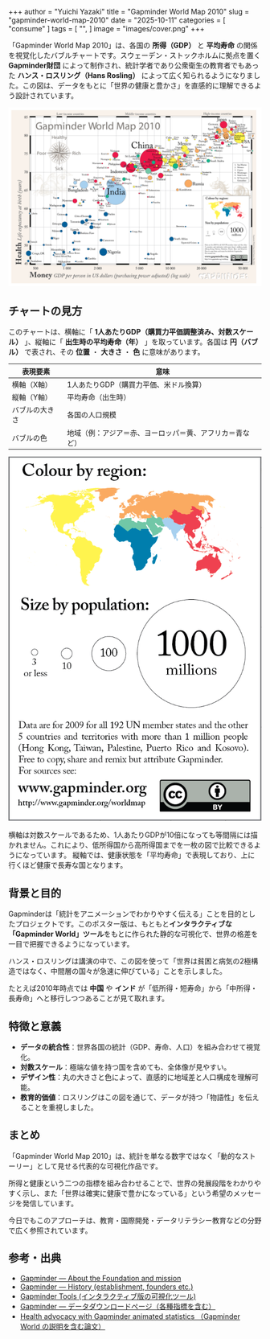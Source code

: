 +++
author = "Yuichi Yazaki"
title = "Gapminder World Map 2010"
slug = "gapminder-world-map-2010"
date = "2025-10-11"
categories = [
    "consume"
]
tags = [
    "",
]
image = "images/cover.png"
+++

「Gapminder World Map 2010」は、各国の **所得（GDP）** と **平均寿命** の関係を視覚化したバブルチャートです。スウェーデン・ストックホルムに拠点を置く **Gapminder財団** によって制作され、統計学者であり公衆衛生の教育者でもあった **ハンス・ロスリング（Hans Rosling）** によって広く知られるようになりました。この図は、データをもとに「世界の健康と豊かさ」を直感的に理解できるよう設計されています。


<!--more-->

![](images/mainvisual.png)

## チャートの見方



このチャートは、横軸に「 **1人あたりGDP（購買力平価調整済み、対数スケール）** 」、縦軸に「 **出生時の平均寿命（年）** 」を取っています。各国は **円（バブル）** で表され、その **位置** ・ **大きさ** ・ **色** に意味があります。

| 表現要素 | 意味 |
|-----------|------|
| 横軸（X軸） | 1人あたりGDP（購買力平価、米ドル換算） |
| 縦軸（Y軸） | 平均寿命（出生時） |
| バブルの大きさ | 各国の人口規模 |
| バブルの色 | 地域（例：アジア＝赤、ヨーロッパ＝黄、アフリカ＝青など） |

![凡例](images/legend.png)

横軸は対数スケールであるため、1人あたりGDPが10倍になっても等間隔には描かれません。これにより、低所得国から高所得国までを一枚の図で比較できるようになっています。
縦軸では、健康状態を「平均寿命」で表現しており、上に行くほど健康で長寿な国となります。



## 背景と目的

Gapminderは「統計をアニメーションでわかりやすく伝える」ことを目的としたプロジェクトです。このポスター版は、もともと**インタラクティブな「Gapminder World」ツール**をもとに作られた静的な可視化で、世界の格差を一目で把握できるようになっています。

ハンス・ロスリングは講演の中で、この図を使って「世界は貧困と病気の2極構造ではなく、中間層の国々が急速に伸びている」ことを示しました。

たとえば2010年時点では **中国** や **インド** が「低所得・短寿命」から「中所得・長寿命」へと移行しつつあることが見て取れます。



## 特徴と意義

- **データの統合性**：世界各国の統計（GDP、寿命、人口）を組み合わせて視覚化。
- **対数スケール**：極端な値を持つ国を含めても、全体像が見やすい。
- **デザイン性**：丸の大きさと色によって、直感的に地域差と人口構成を理解可能。
- **教育的価値**：ロスリングはこの図を通じて、データが持つ「物語性」を伝えることを重視しました。



## まとめ

「Gapminder World Map 2010」は、統計を単なる数字ではなく「動的なストーリー」として見せる代表的な可視化作品です。

所得と健康という二つの指標を組み合わせることで、世界の発展段階をわかりやすく示し、また「世界は確実に健康で豊かになっている」という希望のメッセージを発信しています。

今日でもこのアプローチは、教育・国際開発・データリテラシー教育などの分野で広く参照されています。



## 参考・出典

- [Gapminder — About the Foundation and mission](https://www.gapminder.org/about/)
- [Gapminder — History (establishment, founders etc.) ](https://www.gapminder.org/about/about-gapminder/history/)
- [Gapminder Tools (インタラクティブ版の可視化ツール) ](https://www.gapminder.org/tools/)
- [Gapminder — データダウンロードページ（各種指標を含む）](https://www.gapminder.org/data/)
- [Health advocacy with Gapminder animated statistics （Gapminder World の説明を含む論文）](https://pmc.ncbi.nlm.nih.gov/articles/PMC7320389/)